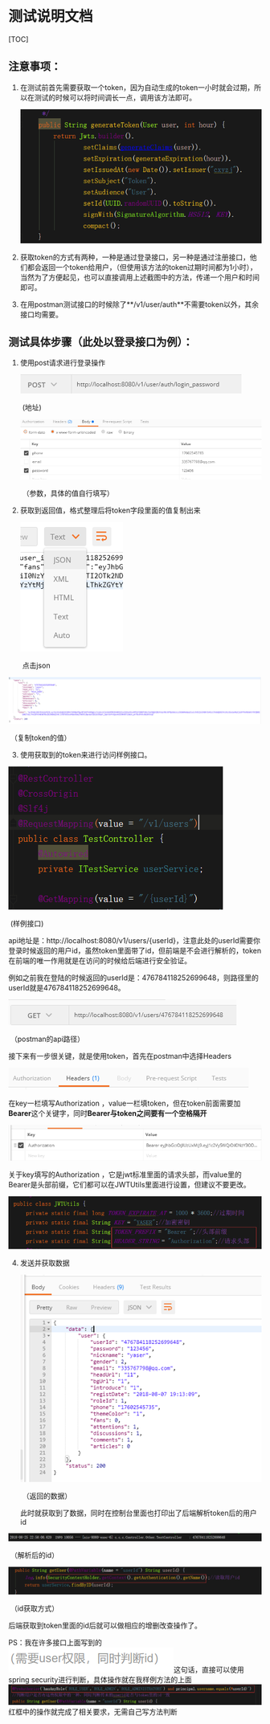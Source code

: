# 测试说明文档

[TOC]

## 注意事项：

1. 在测试前首先需要获取一个token，因为自动生成的token一小时就会过期，所以在测试的时候可以将时间调长一点，调用该方法即可。

   ![p1](.\p1.png)

2. 获取token的方式有两种，一种是通过登录接口，另一种是通过注册接口，他们都会返回一个token给用户，（但使用该方法的token过期时间都为1小时），当然为了方便起见，也可以直接调用上述截图中的方法，传递一个用户和时间即可。

3. 在用postman测试接口的时候除了**/v1/user/auth**不需要token以外，其余接口均需要。

   

## 测试具体步骤（此处以登录接口为例）：

1. 使用post请求进行登录操作

   ![地址](./p2.png)

   ​											(地址)

   ![参数](./p3.png)

   ​									（参数，具体的值自行填写）

2. 获取到返回值，格式整理后将token字段里面的值复制出来

   ![p5](.\p5.png)

   ​											点击json

![p4](.\p4.png)

​										（复制token的值）

3. 使用获取到的token来进行访问样例接口。

![p5](.\p6.png)

​										(样例接口)

api地址是：http://localhost:8080/v1/users/{userId}，注意此处的userId需要你登录时候返回的用户id，虽然token里面带了id，但前端是不会进行解析的，token在前端的唯一作用就是在访问的时候给后端进行安全验证。

例如之前我在登陆的时候返回的userId是：476784118252699648，则路径里的userId就是476784118252699648。

![p5](.\p7.png)

​										（postman的api路径）

接下来有一步很关键，就是使用token，首先在postman中选择Headers

![p5](.\p8.png)

在key一栏填写Authorization ，value一栏填token，但在token前面需要加**Bearer**这个关键字，同时**Bearer与token之间要有一个空格隔开**

![p5](.\p10.png)

关于key填写的Authorization ，它是jwt标准里面的请求头部，而value里的Bearer是头部前缀，它们都可以在JWTUtils里面进行设置，但建议不要更改。

![p5](.\p11.png)

4. 发送并获取数据

   ![p5](.\p12.png)

   ​										（返回的数据）

   此时就获取到了数据，同时在控制台里面也打印出了后端解析token后的用户id

![p5](.\p14.png)

​										（解析后的id）

![p5](.\p15.png)

​										（id获取方式）

后端获取到token里面的id后就可以做相应的增删改查操作了。



PS：我在许多接口上面写到的![p5](.\p16.png)这句话，直接可以使用spring security进行判断，具体操作就在我样例方法的上面![p5](.\p17.png)	红框中的操作就完成了相关要求，无需自己写方法判断